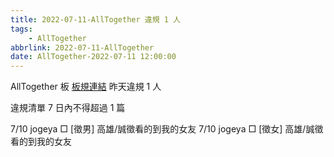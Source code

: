 ```yaml
---
title: 2022-07-11-AllTogether 違規 1 人
tags:
    - AllTogether
abbrlink: 2022-07-11-AllTogether
date: AllTogether-2022-07-11 12:00:00
---
```

AllTogether 板 [板規連結](https://www.ptt.cc/bbs/AllTogether/M.1643211430.A.5FB.html)
昨天違規 1 人
<!-- more -->

違規清單
7 日內不得超過 1 篇

7/10 jogeya □ [徵男] 高雄/誠徵看的到我的女友
7/10 jogeya □ [徵女] 高雄/誠徵看的到我的女友